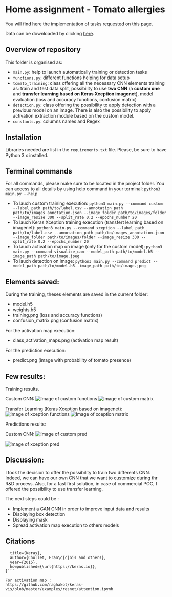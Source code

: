

# Home assignment - Tomato allergies

You will find here the implementation of tasks requested on this [page](https://github.com/Foodvisor/home-assignment).

Data can be downloaded by clicking [here](https://drive.google.com/file/d/1N7NSt8vZT20wslX00Fpeyx989QjK5GFZ/view?usp=sharing).


## Overview of repository

This folder is organised as:
* ```main.py```: help to launch automatically training or detection tasks
* ```functions.py```: different functions helping for data setup
* ```tomato_training```: class offering all the necessary CNN elements training as: train and test data split, possibility to use __two CNN__ (a __custom one__ and __transfer learning based on Keras Xception imagenet__), model evaluation (loss and accuracy functions, confusion matrix)
* ```detection.py```: class offering the possibility to apply detection with a previous model on an image. There is also the possibility to apply activation extraction module based on the custom model.
* ```constants.py```: columns names and Regex


## Installation

Libraries needed are list in the `requirements.txt` file. Please, be sure to have Python 3.x installed.


## Terminal commands

For all commands, please make sure to be located in the project folder. You can access to all details by using help command in your terminal: ```python3 main.py --help```

* To lauch custom training execution:
```python3 main.py --command custom --label_path path/to/label.csv --annotation_path path/to/images_annotation.json --image_folder path/to/images/folder --image_resize 300 --split_rate 0.2 --epochs_number 20```
* To lauch Keras Xception training execution (transfert learning based on imagenet):
```python3 main.py --command xception --label_path path/to/label.csv --annotation_path path/to/images_annotation.json --image_folder path/to/images/folder --image_resize 300 --split_rate 0.2 --epochs_number 20```
* To lauch activation map on image (only for the custom model):
```python3 main.py --command visualize_cam --model_path path/to/model.h5 --image_path path/to/image.jpeg```
* To lauch detection on image:
```python3 main.py --command predict --model_path path/to/model.h5--image_path path/to/image.jpeg```


## Elements saved:

During the training, theses elements are saved in the current folder:
* model.h5
* weights.h5
* training.png (loss and accuracy functions)
* confusion_matrix.png (confusion matrix)

For the activation map execution:
* class_activation_maps.png (activation map result)

For the prediction execution:
* predict.png (image with probability of tomato presence)


## Few results:

Training results.

Custom CNN:
![Image of custom functions](https://raw.githubusercontent.com/j-bd/foodvisor/master/tomato_allergies/readme/custom_cnn-im_s300-ep25-training.png)
![Image of custom matrix](https://raw.githubusercontent.com/j-bd/foodvisor/master/tomato_allergies/readme/custom_cnn-im_s300-ep25-confusion_matrix.png)

Transfer Learning (Keras Xception based on imagenet):
![Image of xception functions](https://raw.githubusercontent.com/j-bd/foodvisor/master/tomato_allergies/readme/xception_le_tr-im_s300-ep60-training.png)
![Image of xception matrix](https://raw.githubusercontent.com/j-bd/foodvisor/master/tomato_allergies/readme/xception_le_tr-im_s300-ep60-confusion_matrix.png)


Predictions results:

Custom CNN:
![Image of custom pred](https://raw.githubusercontent.com/j-bd/foodvisor/master/tomato_allergies/readme/predict-custom.png)

![Image of xception pred](https://raw.githubusercontent.com/j-bd/foodvisor/master/tomato_allergies/readme/Transfer_le-predict.png)


## Discussion:

I took the decision to offer the possibility to train two differents CNN. Indeed, we can have our own CNN that we want to customize during thr R&D process. Also, for a fast first solution, in case of commercial POC, I offered the possibility to use transfer learning.

The next steps could be :
* Implement a GAN CNN in order to improve input data and results
* Displaying box detection
* Displaying mask
* Spread activation map execution to others models


## Citations

```@misc{chollet2015keras,
  title={Keras},
  author={Chollet, Fran\c{c}ois and others},
  year={2015},
  howpublished={\url{https://keras.io}},
}```

For activation map :
https://github.com/raghakot/keras-vis/blob/master/examples/resnet/attention.ipynb
